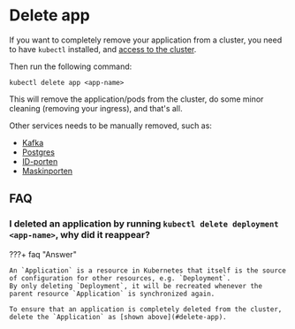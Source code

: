 # Delete app
If you want to completely remove your application from a cluster, you need to have `kubectl` installed, and [access to the cluster](https://doc.nais.io/basics/access/#setup-your-kubeconfig).

Then run the following command:

```
kubectl delete app <app-name>
```

This will remove the application/pods from the cluster, do some minor cleaning (removing your ingress), and that's all.

Other services needs to be manually removed, such as:

- [Kafka](../persistence/kafka/manage_topics.md#permanently-deleting-topic-and-data)
- [Postgres](../persistence/postgres.md#deleting-the-database)
- [ID-porten](../security/auth/idporten/README.md#permanently-deleting-a-client)
- [Maskinporten](../security/auth/maskinporten/client.md#permanently-deleting-a-client)

## FAQ

### I deleted an application by running `kubectl delete deployment <app-name>`, why did it reappear?

???+ faq "Answer"

    An `Application` is a resource in Kubernetes that itself is the source of configuration for other resources, e.g. `Deployment`.
    By only deleting `Deployment`, it will be recreated whenever the parent resource `Application` is synchronized again.

    To ensure that an application is completely deleted from the cluster, delete the `Application` as [shown above](#delete-app).
